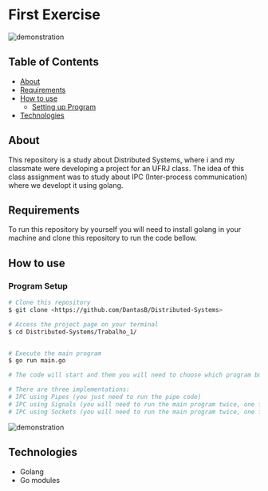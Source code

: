# First Exercise

![demonstration](https://cdn.discordapp.com/attachments/539836343094870016/871496358144638986/unknown.png)

## Table of Contents

<!--ts-->
   * [About](#about)
   * [Requirements](#requirements)
   * [How to use](#how-to-use)
      * [Setting up Program](#program-setup)
   * [Technologies](#technologies)
<!--te-->

## About

This repository is a study about Distributed Systems, where i and my classmate were developing a project for an UFRJ class. The idea of this class assignment was to study about IPC (Inter-process communication) where we developt it using golang.

## Requirements

To run this repository by yourself you will need to install golang in your machine and clone this repository to run the code bellow.

## How to use

### Program Setup

```bash
# Clone this repository
$ git clone <https://github.com/DantasB/Distributed-Systems>

# Access the project page on your terminal
$ cd Distributed-Systems/Trabalho_1/


# Execute the main program
$ go run main.go

# The code will start and them you will need to choose which program built do you want to run. 

# There are three implementations:
# IPC using Pipes (you just need to run the pipe code)
# IPC using Signals (you will need to run the main program twice, one for signal_rec and other for signal_sen)
# IPC using Sockets (you will need to run the main program twice, one for socket_server and other for socket_client)
```
![demonstration](https://cdn.discordapp.com/attachments/539836343094870016/871498055273299998/unknown.png)


## Technologies

* Golang
* Go modules